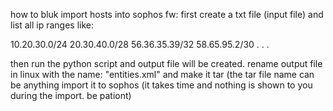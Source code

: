 how to bluk import hosts into sophos fw: first create a txt file (input file) and list all ip ranges like:

10.20.30.0/24 20.30.40.0/28 56.36.35.39/32 58.65.95.2/30 . . .

then run the python script and output file will be created. rename output file in linux with the name: "entities.xml" and make it tar (the tar file name can be anything import it to sophos (it takes time and nothing is shown to you during the import. be pationt)

